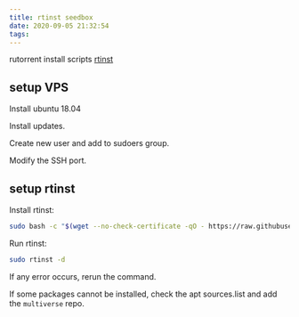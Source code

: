 ```yaml
---
title: rtinst seedbox
date: 2020-09-05 21:32:54
tags:
---
```

rutorrent install scripts [rtinst](https://github.com/arakasi72/rtinst)

## setup VPS

Install ubuntu 18.04

Install updates.

Create new user and add to sudoers group.

Modify the SSH port.

## setup rtinst

Install rtinst:

```bash
sudo bash -c "$(wget --no-check-certificate -qO - https://raw.githubusercontent.com/arakasi72/rtinst/master/rtsetup)"
```

Run rtinst:

```bash
sudo rtinst -d
```

If any error occurs, rerun the command.

If some packages cannot be installed, check the apt sources.list and add the `multiverse` repo.
